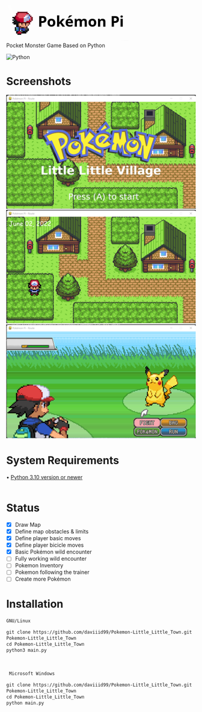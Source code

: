 <img src = "src/logo.png">  <br/>
Pocket Monster Game Based on Python

![Python](https://img.shields.io/badge/python-3670A0?style=for-the-badge&logo=python&logoColor=ffdd54) 
<br/>

# Screenshots
<img src="src/Pokemon_Litle_Litle_Town_Title_Screen.png">
<img src = "src/Pokemon_Litle_Litle_Town.png">
<img src="src/Pokemon_Litle_Litle_Town_2.png">
<br/>

# System Requirements
• <a href="https://www.python.org/downloads/">Python 3.10 version or newer</a><br/>
<br/>

# Status

- [x] Draw Map
- [x] Define map obstacles & limits
- [x] Define player basic moves
- [x] Define player bicicle moves
- [x] Basic Pokémon wild encounter
- [ ] Fully working wild encounter
- [ ] Pokemon Inventory
- [ ] Pokemon following the trainer
- [ ] Create more Pokémon

# Installation

```GNU/Linux ```
```
git clone https://github.com/daviiid99/Pokemon-Little_Little_Town.git Pokemon-Little_Little_Town
cd Pokemon-Little_Little_Town
python3 main.py
```
<br/>

``` Microsoft Windows```
```
git clone https://github.com/daviiid99/Pokemon-Little_Little_Town.git Pokemon-Little_Little_Town
cd Pokemon-Little_Little_Town
python main.py
```
